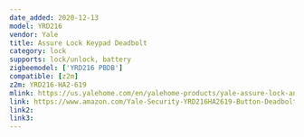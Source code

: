 ```yaml
---
date_added: 2020-12-13
model: YRD216
vendor: Yale
title: Assure Lock Keypad Deadbolt
category: lock
supports: lock/unlock, battery
zigbeemodel: ['YRD216 PBDB']
compatible: [z2m]
z2m: YRD216-HA2-619
mlink: https://us.yalehome.com/en/yalehome-products/yale-assure-lock-and-levers1/assure-lock/yrl-assurelock-pushbutton/
link: https://www.amazon.com/Yale-Security-YRD216HA2619-Button-Deadbolt/dp/B06ZZG84WP
link2: 
link3: 
---
```

